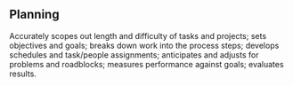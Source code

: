 ## Planning 

Accurately scopes out length and difficulty of tasks and projects; sets objectives and goals; breaks down work into the process steps; develops schedules and task/people assignments; anticipates and adjusts for problems and roadblocks; measures performance against goals; evaluates results.